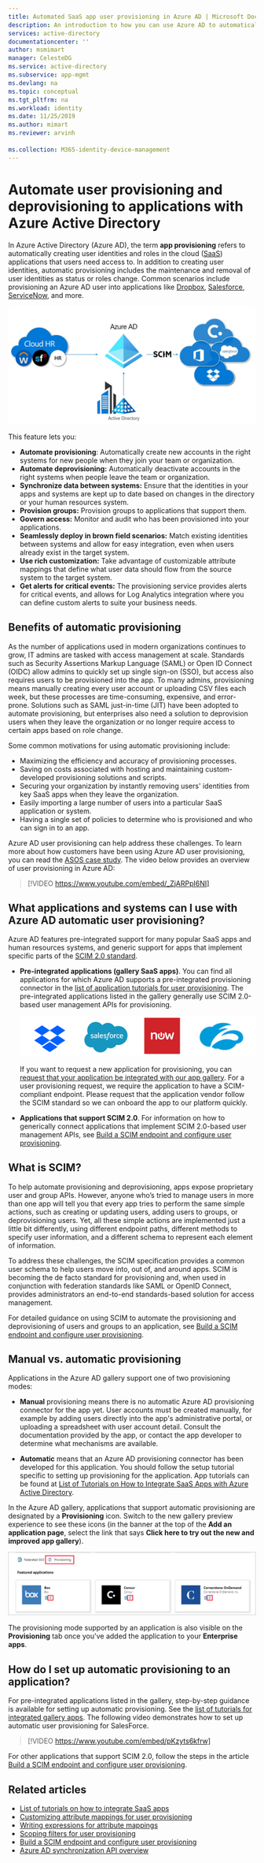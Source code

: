 ```yaml
---
title: Automated SaaS app user provisioning in Azure AD | Microsoft Docs
description: An introduction to how you can use Azure AD to automatically provision, de-provision, and continuously update user accounts across multiple third-party SaaS applications.
services: active-directory
documentationcenter: ''
author: msmimart
manager: CelesteDG
ms.service: active-directory
ms.subservice: app-mgmt
ms.devlang: na
ms.topic: conceptual
ms.tgt_pltfrm: na
ms.workload: identity
ms.date: 11/25/2019
ms.author: mimart
ms.reviewer: arvinh

ms.collection: M365-identity-device-management
---
```

# Automate user provisioning and deprovisioning to applications with Azure Active Directory

In Azure Active Directory (Azure AD), the term **app provisioning** refers to automatically creating user identities and roles in the cloud ([SaaS](https://azure.microsoft.com/overview/what-is-saas/)) applications that users need access to. In addition to creating user identities, automatic provisioning includes the maintenance and removal of user identities as status or roles change. Common scenarios include provisioning an Azure AD user into applications like [Dropbox](../saas-apps/dropboxforbusiness-provisioning-tutorial.md), [Salesforce](../saas-apps/salesforce-provisioning-tutorial.md), [ServiceNow](../saas-apps/servicenow-provisioning-tutorial.md), and more.

![Provisioning overview diagram](media/user-provisioning/provisioning-overview.png)

This feature lets you:

- **Automate provisioning**: Automatically create new accounts in the right systems for new people when they join your team or organization.
- **Automate deprovisioning:** Automatically deactivate accounts in the right systems when people leave the team or organization.
- **Synchronize data between systems:** Ensure that the identities in your apps and systems are kept up to date based on changes in the directory or your human resources system.
- **Provision groups:** Provision groups to applications that support them.
- **Govern access:** Monitor and audit who has been provisioned into your applications.
- **Seamlessly deploy in brown field scenarios:** Match existing identities between systems and allow for easy integration, even when users already exist in the target system.
- **Use rich customization:** Take advantage of customizable attribute mappings that define what user data should flow from the source system to the target system.
- **Get alerts for critical events:** The provisioning service provides alerts for critical events, and allows for Log Analytics integration where you can define custom alerts to suite your business needs.

## Benefits of automatic provisioning

As the number of applications used in modern organizations continues to grow, IT admins are tasked with access management at scale. Standards such as Security Assertions Markup Language (SAML) or Open ID Connect (OIDC) allow admins to quickly set up single sign-on (SSO), but access also requires users to be provisioned into the app. To many admins, provisioning means manually creating every user account or uploading CSV files each week, but these processes are time-consuming, expensive, and error-prone. Solutions such as SAML just-in-time (JIT) have been adopted to automate provisioning, but enterprises also need a solution to deprovision users when they leave the organization or no longer require access to certain apps based on role change.

Some common motivations for using automatic provisioning include:

- Maximizing the efficiency and accuracy of provisioning processes.
- Saving on costs associated with hosting and maintaining custom-developed provisioning solutions and scripts.
- Securing your organization by instantly removing users' identities from key SaaS apps when they leave the organization.
- Easily importing a large number of users into a particular SaaS application or system.
- Having a single set of policies to determine who is provisioned and who can sign in to an app.

Azure AD user provisioning can help address these challenges. To learn more about how customers have been using Azure AD user provisioning, you can read the [ASOS case study](https://aka.ms/asoscasestudy). The video below provides an overview of user provisioning in Azure AD:

> [!VIDEO https://www.youtube.com/embed/_ZjARPpI6NI]

## What applications and systems can I use with Azure AD automatic user provisioning?

Azure AD features pre-integrated support for many popular SaaS apps and human resources systems, and generic support for apps that implement specific parts of the [SCIM 2.0 standard](https://techcommunity.microsoft.com/t5/Identity-Standards-Blog/Provisioning-with-SCIM-getting-started/ba-p/880010).

* **Pre-integrated applications (gallery SaaS apps)**. You can find all applications for which Azure AD supports a pre-integrated provisioning connector in the [list of application tutorials for user provisioning](../saas-apps/tutorial-list.md). The pre-integrated applications listed in the gallery generally use SCIM 2.0-based user management APIs for provisioning. 

   ![Salesforce logo](media/user-provisioning/gallery-app-logos.png)

   If you want to request a new application for provisioning, you can [request that your application be integrated with our app gallery](../develop/howto-app-gallery-listing.md). For a user provisioning request, we require the application to have a SCIM-compliant endpoint. Please request that the application vendor follow the SCIM standard so we can onboard the app to our platform quickly.

* **Applications that support SCIM 2.0**. For information on how to generically connect applications that implement SCIM 2.0-based user management APIs, see [Build a SCIM endpoint and configure user provisioning](use-scim-to-provision-users-and-groups.md).

## What is SCIM?

To help automate provisioning and deprovisioning, apps expose proprietary user and group APIs. However, anyone who’s tried to manage users in more than one app will tell you that every app tries to perform the same simple actions, such as creating or updating users, adding users to groups, or deprovisioning users. Yet, all these simple actions are implemented just a little bit differently, using different endpoint paths, different methods to specify user information, and a different schema to represent each element of information.

To address these challenges, the SCIM specification provides a common user schema to help users move into, out of, and around apps. SCIM is becoming the de facto standard for provisioning and, when used in conjunction with federation standards like SAML or OpenID Connect, provides administrators an end-to-end standards-based solution for access management.

For detailed guidance on using SCIM to automate the provisioning and deprovisioning of users and groups to an application, see [Build a SCIM endpoint and configure user provisioning](use-scim-to-provision-users-and-groups.md).

## Manual vs. automatic provisioning

Applications in the Azure AD gallery support one of two provisioning modes:

* **Manual** provisioning means there is no automatic Azure AD provisioning connector for the app yet. User accounts must be created manually, for example by adding users directly into the app's administrative portal, or uploading a spreadsheet with user account detail. Consult the documentation provided by the app, or contact the app developer to determine what mechanisms are available.

* **Automatic** means that an Azure AD provisioning connector has been developed for this application. You should follow the setup tutorial specific to setting up provisioning for the application. App tutorials can be found at [List of Tutorials on How to Integrate SaaS Apps with Azure Active Directory](../saas-apps/tutorial-list.md).

In the Azure AD gallery, applications that support automatic provisioning are designated by a **Provisioning** icon. Switch to the new gallery preview experience to see these icons (in the banner at the top of the **Add an application page**, select the link that says **Click here to try out the new and improved app gallery**).

![Provisioning icon in the application gallery](media/user-provisioning/browse-gallery.png)

The provisioning mode supported by an application is also visible on the **Provisioning** tab once you've added the application to your **Enterprise apps**.

## How do I set up automatic provisioning to an application?

For pre-integrated applications listed in the gallery, step-by-step guidance is available for setting up automatic provisioning. See the [list of tutorials for integrated gallery apps](../saas-apps/tutorial-list.md). The following video demonstrates how to set up automatic user provisioning for SalesForce.

> [!VIDEO https://www.youtube.com/embed/pKzyts6kfrw]

For other applications that support SCIM 2.0, follow the steps in the article [Build a SCIM endpoint and configure user provisioning](use-scim-to-provision-users-and-groups.md).


## Related articles

- [List of tutorials on how to integrate SaaS apps](../saas-apps/tutorial-list.md)
- [Customizing attribute mappings for user provisioning](../app-provisioning/customize-application-attributes.md)
- [Writing expressions for attribute mappings](functions-for-customizing-application-data.md)
- [Scoping filters for user provisioning](define-conditional-rules-for-provisioning-user-accounts.md)
- [Build a SCIM endpoint and configure user provisioning](use-scim-to-provision-users-and-groups.md)
- [Azure AD synchronization API overview](https://developer.microsoft.com/graph/docs/api-reference/beta/resources/synchronization-overview)
